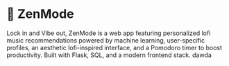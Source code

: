 #  🌿 ZenMode
Lock in and Vibe out, ZenMode is a web app featuring personalized lofi music recommendations powered by machine learning, user-specific profiles, an aesthetic lofi-inspired interface, and a Pomodoro timer to boost productivity. Built with Flask, SQL, and a modern frontend stack.
dawda

